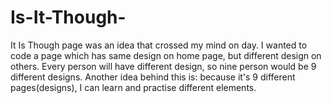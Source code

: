 # Is-It-Though-

It Is Though page was an idea that crossed my mind on day. 
I wanted to code a page which has same design on home page, but different design on others.
Every person will have different design, so nine person would be 9 different designs.
Another idea behind this is: because it's 9 different pages(designs), I can learn and practise different elements.
